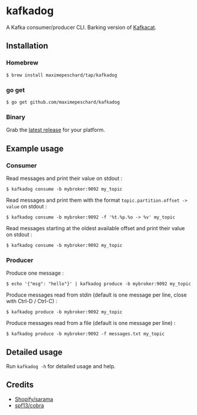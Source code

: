 # kafkadog

A Kafka consumer/producer CLI. Barking version of [Kafkacat](https://github.com/edenhill/kafkacat).

## Installation

### Homebrew

```console
$ brew install maximepeschard/tap/kafkadog
```

### go get

```console
$ go get github.com/maximepeschard/kafkadog
```

### Binary

Grab the [latest release](https://github.com/maximepeschard/kafkadog/releases/latest) for your platform.

## Example usage

### Consumer

Read messages and print their value on stdout :

```console
$ kafkadog consume -b mybroker:9092 my_topic
```

Read messages and print them with the format `topic.partition.offset -> value` on stdout :

```console
$ kafkadog consume -b mybroker:9092 -f '%t.%p.%o -> %v' my_topic
```

Read messages starting at the oldest available offset and print their value on stdout :

```console
$ kafkadog consume -b mybroker:9092 my_topic
```

### Producer

Produce one message :

```console
$ echo '{"msg": "hello"}' | kafkadog produce -b mybroker:9092 my_topic
```

Produce messages read from stdin (default is one message per line, close with Ctrl-D / Ctrl-C) :

```console
$ kafkadog produce -b mybroker:9092 my_topic
```

Produce messages read from a file (default is one message per line) :

```console
$ kafkadog produce -b mybroker:9092 -f messages.txt my_topic
```

## Detailed usage

Run `kafkadog -h` for detailed usage and help.

## Credits

* [Shopify/sarama](https://github.com/Shopify/sarama)
* [spf13/cobra](https://github.com/spf13/cobra)